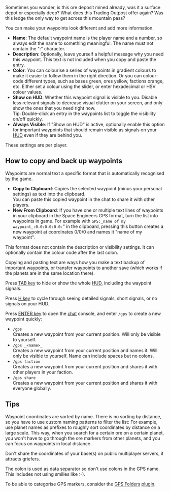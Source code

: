 
Sometimes you wonder, is this ore deposit mined already, was it a surface depot or especially deep? What does this Trading Outpost offer again? Was this ledge the only way to get across this mountain pass?

You can make your waypoints look different and add more information.

*   **Name**: The default waypoint name is the player name and a number, so always edit the name to something meaningful. The name must not contain the ":" character.
*   **Description**: Optionally, leave yourself a helpful message why you need this waypoint. This text is not included when you copy and paste the entry.
*   **Color**: You can colourise a series of waypoints in gradient colours to make it easier to follow them in the right direction. Or you can colour-code different types, such as bases green, ores yellow, factions orange, etc. Either set a colour using the slider, or enter hexadecimal or HSV colour values.
*   **Show on HUD**: Whether this waypoint signal is visible to you. Disable less relevant signals to decrease visual clutter on your screen, and only show the ones that you need right now.  
    Tip: Double-click an entry in the waypoints list to toggle the visibility on/off quickly.
*   **Always Visible**: If "Show on HUD" is active, optionally enable this option for important waypoints that should remain visible as signals on your [HUD](https://spaceengineers.wiki.gg/wiki/HUD "HUD") even if they are behind you.

These settings are per player.

## How to copy and back up waypoints

Waypoints are normal text a specific format that is automatically recognised by the game.

*   **Copy to Clipboard**: Copies the selected waypoint (minus your personal settings) as text into the clipboard.  
    You can paste this copied waypoint in the chat to share it with other players.
*   **New From Clipboard**: If you have one or multiple text lines of waypoints in your clipboard in the Space Engineers GPS format, turn the list into waypoints in game. For example with `GPS:_name of my waypoint_:0.0:0.0:0.0:`" in the clipboard, pressing this button creates a new waypoint at coordinates 0/0/0 and names it "name of my waypoint".

This format does not contain the description or visibility settings. It can optionally contain the colour code after the last colon.

Copying and pasting text are ways how you make a text backup of important waypoints, or transfer waypoints to another save (which works if the planets are in the same location there).

Press [TAB key](https://spaceengineers.wiki.gg/wiki/Key_Bindings "Key Bindings") to hide or show the whole [HUD](https://spaceengineers.wiki.gg/wiki/HUD "HUD"), including the waypoint signals.

Press [H key](https://spaceengineers.wiki.gg/wiki/Key_Bindings "Key Bindings") to cycle through seeing detailed signals, short signals, or no signals on your HUD.

Press [ENTER key](https://spaceengineers.wiki.gg/wiki/Key_Bindings "Key Bindings") to open the [chat](https://spaceengineers.wiki.gg/wiki/Chat "Chat") console, and enter `/gps` to create a new waypoint quickly:

*   `/gps`  
    Creates a new waypoint from your current position. Will only be visible to yourself.
*   `/gps _<name>_`  
    Creates a new waypoint from your current position and names it. Will only be visible to yourself. Name can include spaces but no colons.
*   `/gps faction`  
    Creates a new waypoint from your current position and shares it with other players in your faction.
*   `/gps share`  
    Creates a new waypoint from your current position and shares it with everyone globally.

## Tips

Waypoint coordinates are sorted by name. There is no sorting by distance, so you have to use custom naming patterns to filter the list: For example, use planet names as prefixes to roughly sort coordinates by distance on a large scale. This way, when you search for a certain ore on a certain planet, you won't have to go through the ore markers from other planets, and you can focus on waypoints in local distance.

Don't share the coordinates of your base(s) on public multiplayer servers, it attracts griefers.

The colon is used as data separator so don't use colons in the GPS name. This includes not using smilies like :-).

To be able to categorise GPS markers, consider the [GPS Folders](https://github.com/StarCpt/SE-GpsFolders) [plugin](https://spaceengineers.wiki.gg/wiki/Plugins "Plugins").
